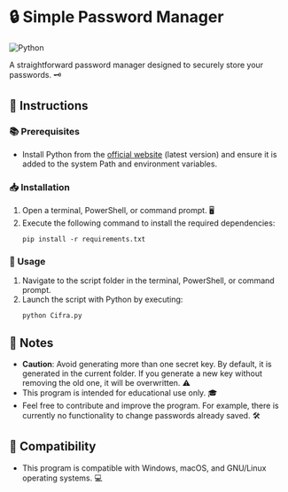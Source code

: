 # 🔒 Simple Password Manager 

![Python](https://img.shields.io/badge/-Python-black?style=flat-square&logo=Python)

A straightforward password manager designed to securely store your passwords. 🗝️

## 📝 Instructions

### 📚 Prerequisites
- Install Python from the [official website](https://www.python.org/) (latest version) and ensure it is added to the system Path and environment variables.

### 📥 Installation
1. Open a terminal, PowerShell, or command prompt. 🖥️
2. Execute the following command to install the required dependencies:
    ```
    pip install -r requirements.txt
    ```

### 🚀 Usage
1. Navigate to the script folder in the terminal, PowerShell, or command prompt.
2. Launch the script with Python by executing:
    ```
    python Cifra.py
    ```

## 📌 Notes
- **Caution**: Avoid generating more than one secret key. By default, it is generated in the current folder. If you generate a new key without removing the old one, it will be overwritten. ⚠️
- This program is intended for educational use only. 🎓
- Feel free to contribute and improve the program. For example, there is currently no functionality to change passwords already saved. 🛠️

## 🔄 Compatibility
- This program is compatible with Windows, macOS, and GNU/Linux operating systems. 💻